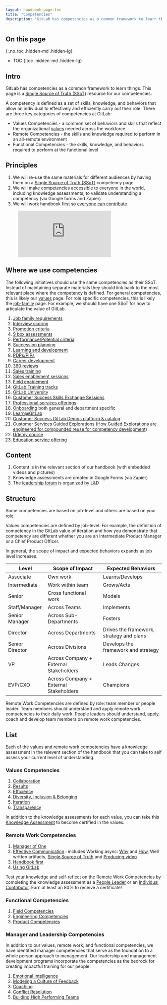 ```yaml
---
layout: handbook-page-toc
title: "Competencies"
description: "GitLab has competencies as a common framework to learn things. This page is a Single Source of Truth (SSoT) resource for our competencies."
---
```


## On this page
{:.no_toc .hidden-md .hidden-lg}

- TOC
{:toc .hidden-md .hidden-lg}

## Intro

GitLab has competencies as a common framework to learn things. This page is a [Single Source of Truth (SSoT)](https://docs.gitlab.com/ee/development/documentation/styleguide/#why-a-single-source-of-truth) resource for our competencies.

A competency is defined as a set of skills, knowledge, and behaviors that allow an individual to effectively and efficiently carry out their role. There are three key categories of competencies at GitLab:

*  Values Competencies - a common set of behaviors and skills that reflect the organizational [values](/handbook/values/) needed across the workforce
*  Remote Competencies - the skills and knowledge required to perform in an all-remote environment
*  Functional Competencies - the skills, knowledge, and behaviors required to perform at the functional level

## Principles

1. We will re-use the same materials for different audiences by having them on a [Single Source of Truth (SSoT)](https://docs.gitlab.com/ee/development/documentation/styleguide/#why-a-single-source-of-truth) competency page
1. We will make competencies accessible to everyone in the world, including knowledge assessments, to validate understanding a competency (via Google forms and Zapier)
1. We will work handbook first so [everyone can contribute](https://about.gitlab.com/company/mission/#mission)

 <!-- blank line -->
 <figure class="video_container">
   <iframe src="https://www.youtube.com/embed/oXTZQpICxeE" frameborder="0" allowfullscreen="true"> </iframe>
 </figure>
 <!-- blank line -->

## Where we use competencies

The following initiatives should use the same competencies as their SSoT.
Instead of maintaining separate materials they should link back to the most relevant place where the competency is defined. For general competencies, this is likely our [values](/handbook/values/) page. For role specific competencies, this is likely the [job-family](/handbook/hiring/job-families/#format) page.
For example, we should have one SSoT for how to articulate the value of GitLab.

1.  [Job family requirements](/handbook/hiring/job-families/#format)
1.  [Interview scoring](/handbook/hiring/talent-acquisition-framework/hiring-manager/#step-12hm-complete-feedback-in-greenhousenext-steps)
1.  [Promotion criteria](/handbook/people-group/promotions-transfers/)
1.  [9 box assessments](https://www.predictivesuccess.com/blog/9-box/)
1.  [Performance/Potential criteria](/handbook/people-group/performance-assessments-and-succession-planning/#the-performancepotential-matrix)
1.  [Succession planning](/handbook/people-group/performance-assessments-and-succession-planning/#succession-planning)
1.  [Learning and development](/handbook/people-group/learning-and-development/)
1.  [PDPs/PIPs](/handbook/leadership/underperformance/)
1.  [Career development](/handbook/people-group/learning-and-development/career-development/)
1.  [360 reviews](/handbook/people-group/360-feedback/)
1.  [Sales training](/handbook/sales/training/)
1.  [Sales enablement sessions](/handbook/sales/training/sales-enablement-sessions/)
1.  [Field enablement](/handbook/sales/field-operations/field-enablement/)
1.  [GitLab Training tracks](/learn/public/)
1.  [GitLab University](https://docs.gitlab.com/ee/university/)
1.  [Customer Success Skills Exchange Sessions](/handbook/sales/training/customer-success-skills-exchange/)
1.  [Professional services offerings](/handbook/customer-success/professional-services-engineering/framework/#service-offering-framework/)
1.  [Onboarding](/handbook/people-group/general-onboarding/) both general and department specific
1.  [Learn@GitLab](/learn/public/)
1.  [Customer Success GitLab Demos platform & catalog](https://gitlabdemo.com/)
1.  [Customer Services Guided Explorations](https://gitlab.com/guided-explorations) ([How Guided Explorations are engineered for compounded reuse for competency development](https://gitlab.com/guided-explorations/guided-exploration-concept/-/blob/master/README.md))
1.  [Udemy course](https://www.udemy.com/gitlab-for-beginners/)
1.  [Education service offering](https://about.gitlab.com/services/education/)

## Content

1. Content is in the relevant section of our handbook (with embedded videos and pictures)
1. Knowledge assessments are created in Google Forms (via Zapier)
1. The [leadership forum](/handbook/people-group/learning-and-development/leadership-forum/) is organized by L&D

## Structure
Some competencies are based on job-level and others are based on your role.

Values competencies are defined by job-level. For example, the definition of competency in the GitLab value of iteration and how you demonstrate that competency are different whether you are an Intermediate Product Manager or a Chief Product Officer.

In general, the scope of impact and expected behaviors expands as job level increases.

| Level | Scope of Impact | Expected Behaviors |
|-----------------|----------------------------------------|------------------------------------------|
| Associate | Own work | Learns/Develops |
| Intermediate | Work within team | Grows/Acts |
| Senior | Cross functional work | Models |
| Staff/Manager | Across Teams | Implements |
| Senior Manager | Across Sub-Departments | Fosters |
| Director | Across Departments | Drives the framework, strategy and plans |
| Senior Director | Across Divisions | Develops the framework and strategy |
| VP | Across Company + External Stakeholders | Leads Changes |
| EVP/CXO | Across Company + External Stakeholders | Champions  |

Remote Work Competencies are defined by role: team member or people leader. Team members should understand and apply remote work competencies to their daily work. People leaders should understand, apply, coach and develop team members on remote work competencies.

## List

Each of the values and remote work competencies have a knowledge assessment in the relevent section of the handbook that you can take to self assess your current level of understanding.

### Values Competencies
1. [Collaboration](/handbook/values/#collaboration-competency)
1. [Results](/handbook/values/#results-competency)
1. [Efficiency](/handbook/values/#efficiency-competency)
1. [Diversity, Inclusion & Belonging ](/handbook/values/#diversity-inclusion--belonging-competency)
1. [Iteration](/handbook/values/#iteration-competency)
1. [Transparency](/handbook/values/#transparency-competency)

In addition to the knowledge assessments for each value, you can take this [Knowledge Assessment](/handbook/values/#gitlab-values-knowledge-assessment) to become certified in the values.

### Remote Work Competencies
1. [Manager of One](/handbook/leadership/#managers-of-one)
1. [Effective Communication](/handbook/communication/#effective-communication-competency) : includes Working async: [Why](/company/culture/all-remote/asynchronous/) and [How](/handbook/communication/), Well written artifacts, [Single Source of Truth](/handbook/documentation/#documentation-is-the-single-source-of-truth-ssot) and [Producing video](/handbook/communication/youtube/)
1. [Handbook first](/handbook/handbook-usage/#handbook-first-competency)
1. [Using GitLab](/handbook/using-gitlab-at-gitlab/#using-gitlab-competency)

Test your knowledge and self-reflect on the Remote Work Competencies by completing the knowledge assessment as a [People Leader](https://docs.google.com/forms/d/e/1FAIpQLSemWK_Ki0aAMepKAQnaN-uMr1JBlkCs3O80sBli4PaTl2uoDA/viewform) or an [Individual Contributor](https://docs.google.com/forms/d/e/1FAIpQLScN70eoAjJ0tuj_iSgFRkyRbeNLrO9Yz52897619IkwoNW-cw/viewform). Earn at least an 80% to receive a certificate!

### Functional Competencies

1. [Field Competencies](/handbook/sales/training/field-functional-competencies/)
1. [Engineering Competencies](/handbook/engineering/career-development/matrix/engineering/)
1. [Product Competencies](/handbook/product/product-manager-role/product-CDF-competencies/)

### Manager and Leadership Competencies

In addition to our values, remote work, and functional competencies, we have identified manager competencies that serve as the foundation to a whole person approach to management. Our leadership and management development programs incorporate the competencies as the bedrock for creating impactful training for our people.

1. [Emotional Intelligence](/handbook/people-group/learning-and-development/emotional-intelligence/#emotional-intelligence-manager-competency)
2. [Modeling a Culture of Feedback](/handbook/people-group/guidance-on-feedback/#modeling-a-culture-of-feedback-manager-competency)
3. [Coaching](/handbook/leadership/coaching/)
4. [Conflict Resolution](/handbook/leadership/managing-conflict/)
5. [Building High Performing Teams](/handbook/leadership/#building-high-performing-teams)
